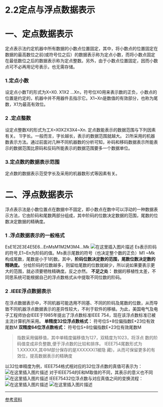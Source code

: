 # 2.2定点与浮点数据表示


# 一、定点数据表示
定点表示法约定机器中所有数据的小数点位置固定，其中，将小数点的位置固定在数据的最高数位之前(或符号位之后）的数据表示称为定点小数，而将小数点固定在最低数位之后的数据表示称为定点整数。另外，由于小数点位置固定，因而小数点可不必再用记号表示，也无需存储。
### 1.定点小数
设定点小数T的形式为X=X0. X1X2 ...Xn，符号位X0用来表示数的正负，小数点的位置是约定的，机器中并不用器件去指示它。X1~Xn是数值的有效部分，也称为尾数，X1为最高有效位。
### 2 .定点整数
设定点整数X的形式为工X=X0X2X3X4~Xn.
定点数能表示的数据范围与下列因素有关。
1)字长。一般而言，字长越长，表示的数据范围就越大。
2)所采用的机器数表示方法。通过前面对几种不同机器数的分析可知，补码和移码数据表示所能表示的数据范围比原码和反码所能表示的数据范围要多一个数据单位。
### 3.定点数的数据表示范围
定点数的数据表示范受字长及采用的机器数形式等因素有关。
# 二、浮点数据表示
浮点表示法是小数位置点在数据中不固定，即小数点在数中可以浮动的一种数据表示方法，它由阶码和尾数两部分组成，其中阶码的位数决定数据的范围，尾数的位数决定数据的精确度。
### 1 .浮点数据表示的一般格式
EsE1E2E3E4E5E6...EnMsM1M2M3M4...Mk
![在这里插入图片描述](https://img-blog.csdnimg.cn/20200405171550604.png)
Es表示阶码的符号,E1~En为阶码的值。Ms表示尾数的符号（也决定整个数的正负）M1 ~Mk构成尾数，尾数是小于1的数。其中，**阶码位数决定数的范围，尾数位数决定数的精确度。** 分给阶码的位数越多，则留给尾数的位数就越少，所以说如果要表示更大的范围，就必须要牺牲精确度。反之亦然。
**不足之处：** 数据的移植性太差，不同思系统可能根据自己的浮点数格式从中提取不同位数的阶码。
### 2 .IEEE浮点数据表示
在浮点数据表示中，不同机器可能选用不同基、不同的阶码及尾数的位数，从而导致不同机器浮点数据表示的差异性较大，不利于软件的移植。为此，美国电气及电子工程师协会IEEE于1985年提出了浮点数标准IEEE 754，现在该浮点数标准已被主流计算机所采用。
**单精度32位浮点数格式：**
符号位S+8位偏指数E+23位有效尾数M
**双精度64位浮点数格式：**
符号位S+8位偏指数E+23位有效尾数M

> 指数采用偏移值，其中单精度偏移值为127，双精度为1023，将浮点 数的阶码值变成非负整数,便于浮点数的比较和排序。
> IEEE754尾数形式为1.XXXXXX,其中M部分保存的是XXXXXX(1被隐 藏)，从而可保留更多的有效位，提高数据表示的精确度

以32位单精度为例，IEEE754格式相对应的32位浮点数的真值可表示为：
![在这里插入图片描述](https://img-blog.csdnimg.cn/20200405180208922.png)
对于IEEE754的E和M取值的不同，其表示的意义也不同
![在这里插入图片描述](https://img-blog.csdnimg.cn/20200405180416429.png?x-oss-process=image/watermark,type_ZmFuZ3poZW5naGVpdGk,shadow_10,text_aHR0cHM6Ly9ibG9nLmNzZG4ubmV0L09sZEh1YW5nQw==,size_16,color_FFFFFF,t_70)
IEEE75432位浮点数与对应真值之间的变换流程：
![在这里插入图片描述](https://img-blog.csdnimg.cn/2020040518053083.png?x-oss-process=image/watermark,type_ZmFuZ3poZW5naGVpdGk,shadow_10,text_aHR0cHM6Ly9ibG9nLmNzZG4ubmV0L09sZEh1YW5nQw==,size_16,color_FFFFFF,t_70)
![在这里插入图片描述](https://img-blog.csdnimg.cn/20200405180549810.jpg?x-oss-process=image/watermark,type_ZmFuZ3poZW5naGVpdGk,shadow_10,text_aHR0cHM6Ly9ibG9nLmNzZG4ubmV0L09sZEh1YW5nQw==,size_16,color_FFFFFF,t_70)

------

[^undefined]:

[参考资料](http://www.icourse163.org/learn/HUST-1003159001?tid=1206076221#/learn/announce)



